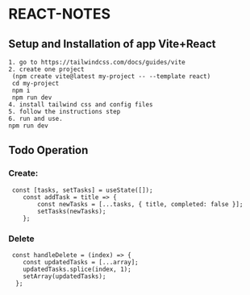 # REACT-NOTES

## Setup and Installation of app Vite+React

```
1. go to https://tailwindcss.com/docs/guides/vite
2. create one project
 (npm create vite@latest my-project -- --template react)
 cd my-project
 npm i
 npm run dev
4. install tailwind css and config files
5. follow the instructions step
6. run and use.
npm run dev
```
## Todo Operation

### Create:
```
 const [tasks, setTasks] = useState([]);
    const addTask = title => {
        const newTasks = [...tasks, { title, completed: false }];
        setTasks(newTasks);
    };
```
### Delete
```
 const handleDelete = (index) => {
    const updatedTasks = [...array];
    updatedTasks.splice(index, 1);
    setArray(updatedTasks);
  };

```

 
